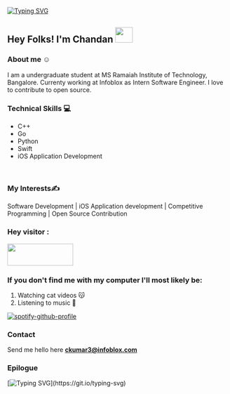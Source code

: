 [![Typing SVG](https://readme-typing-svg.herokuapp.com/?lines=WELCOME+TO+MY+GITHUB+PROFILE;Feel+Free+To+Connect+☺️)](https://git.io/typing-svg)


## Hey Folks! I'm Chandan   <img src="https://raw.githubusercontent.com/MartinHeinz/MartinHeinz/master/wave.gif" width="40" height="35">
### About me    ☺️
I am a undergraduate student at MS Ramaiah Institute of Technology, Bangalore. Currenty working at Infoblox as Intern Software Engineer. I love to contribute to open source.


### Technical Skills                             :computer:
- C++ 
- Go
- Python
- Swift
- iOS Application Development
<br />

### My Interests✍

Software Development | iOS Application development | Competitive Programming | Open Source Contribution
<br>
### Hey visitor : 
  <img  src="https://visitor-badge.laobi.icu/badge?page_id=ckumar3-infoblox.ckumar3-infoblox" width="150" height="50" align="center" >


<!-- ![My  Github status](https://github-readme-stats.vercel.app/api?username=ckumar3-infoblox&count_private=true&show_icons=true&theme=radical) -->

### If you don't find me with my computer I'll most likely be:
1. Watching cat videos 😽
2. Listening to music 🎵

[![spotify-github-profile](https://spotify-github-profile.vercel.app/api/view?uid=5hugxde0i2po5bh0c0m5rgyph&cover_image=true&theme=natemoo-re&bar_color=791a3e&bar_color_cover=true)](https://github.com/kittinan/spotify-github-profile)

### Contact
Send me hello here **ckumar3@infoblox.com**

### Epilogue
[![Typing SVG](http://readme-typing-svg.herokuapp.com?font=&color=D18EF7&width=402&lines=STILL+WORKING+ON+THIS+!!)](https://git.io/typing-svg)

